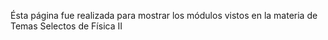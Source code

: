 Ésta página fue realizada para mostrar los módulos vistos en la materia de Temas Selectos de Física II
